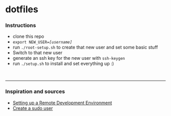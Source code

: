 # dotfiles

### Instructions
* clone this repo
* `export NEW_USER=`*`[username]`*
* run `./root-setup.sh` to create that new user and set some basic stuff
* Switch to that new user
* generate an ssh key for the new user with `ssh-keygen`
* run `./setup.sh` to install and set everything up :)

&nbsp;
___
### Inspiration and sources
* [Setting up a Remote Development Environment](https://www.karllhughes.com/posts/remote-development-environment)
* [Create a sudo user](https://phoenixnap.com/kb/create-a-sudo-user-on-debian)